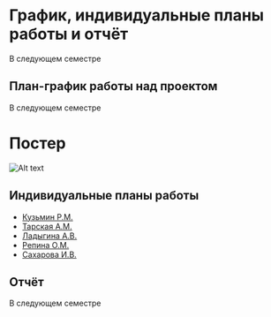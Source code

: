# График, индивидуальные планы работы и отчёт

В следующем семестре

## План-график работы над проектом

В следующем семестре

# Постер
![Alt text](posterFinal.png?raw=true "Title")

## Индивидуальные планы работы

- [Кузьмин Р.М.](kuzmin.md)
- [Тарская А.М.](tarskaya.md)
- [Ладыгина А.В.](ladygina.md)
- [Репина О.М.](repina.md)
- [Сахарова И.В.](saharova.md)

## Отчёт

В следующем семестре

